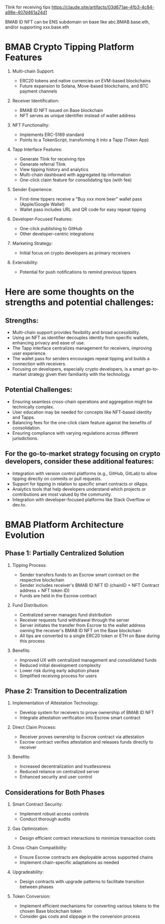 Tlink for receiving tips 
https://claude.site/artifacts/03d671ae-4fb3-4c84-a98e-407d461a24d1

BMAB ID NFT can be ENS subdomain on base like abc.BMAB.base.eth, and/or supporting xxx.base.eth


# BMAB Crypto Tipping Platform Features

1. Multi-chain Support:
   - ERC20 tokens and native currencies on EVM-based blockchains
   - Future expansion to Solana, Move-based blockchains, and BTC payment channels

2. Receiver Identification:
   - BMAB ID NFT issued on Base blockchain
   - NFT serves as unique identifier instead of wallet address

3. NFT Functionality:
   - Implements ERC-5169 standard
   - Points to a TokenScript, transforming it into a Tapp (Token App)

4. Tapp Interface Features:
   - Generate Tlink for receiving tips
   - Generate referral Tlink
   - View tipping history and analytics
   - Multi-chain dashboard with aggregated tip information
   - One-click claim feature for consolidating tips (with fee)

5. Sender Experience:
   - First-time tippers receive a "Buy xxx more beer" wallet pass (Apple/Google Wallet)
   - Wallet pass includes URL and QR code for easy repeat tipping

6. Developer-Focused Features:
   - One-click publishing to GitHub
   - Other developer-centric integrations

7. Marketing Strategy:
   - Initial focus on crypto developers as primary receivers

8. Extensibility:
   - Potential for push notifications to remind previous tippers


# Here are some thoughts on the strengths and potential challenges:
## Strengths:

- Multi-chain support provides flexibility and broad accessibility.
- Using an NFT as identifier decouples identity from specific wallets, enhancing privacy and ease of use.
- The Tapp interface centralizes management for receivers, improving user experience.
- The wallet pass for senders encourages repeat tipping and builds a connection with receivers.
- Focusing on developers, especially crypto developers, is a smart go-to-market strategy given their familiarity with the technology.

## Potential Challenges:

- Ensuring seamless cross-chain operations and aggregation might be technically complex.
- User education may be needed for concepts like NFT-based identity and Tapps.
- Balancing fees for the one-click claim feature against the benefits of consolidation.
- Ensuring compliance with varying regulations across different jurisdictions.

## For the go-to-market strategy focusing on crypto developers, consider these additional features:

- Integration with version control platforms (e.g., GitHub, GitLab) to allow tipping directly on commits or pull requests.
- Support for tipping in relation to specific smart contracts or dApps.
- Analytics tools that help developers understand which projects or contributions are most valued by the community.
- Integration with developer-focused platforms like Stack Overflow or dev.to.






# BMAB Platform Architecture Evolution

## Phase 1: Partially Centralized Solution

1. Tipping Process:
   - Sender transfers funds to an Escrow smart contract on the respective blockchain
   - Sender includes receiver's BMAB ID NFT ID (chainID + NFT Contract address + NFT token ID)
   - Funds are held in the Escrow contract

2. Fund Distribution:
   - Centralized server manages fund distribution
   - Receiver requests fund withdrawal through the server
   - Server initiates the transfer from Escrow to the wallet address owning the receiver's BMAB ID NFT on the Base blockchain
   - All tips are converted to a single ERC20 token or ETH on Base during this process

3. Benefits:
   - Improved UX with centralized management and consolidated funds
   - Reduced initial development complexity
   - Lower risk during early adoption phase
   - Simplified receiving process for users

## Phase 2: Transition to Decentralization

1. Implementation of Attestation Technology:
   - Develop system for receivers to prove ownership of BMAB ID NFT
   - Integrate attestation verification into Escrow smart contract

2. Direct Claim Process:
   - Receiver proves ownership to Escrow contract via attestation
   - Escrow contract verifies attestation and releases funds directly to receiver

3. Benefits:
   - Increased decentralization and trustlessness
   - Reduced reliance on centralized server
   - Enhanced security and user control

## Considerations for Both Phases

1. Smart Contract Security:
   - Implement robust access controls
   - Conduct thorough audits

2. Gas Optimization:
   - Design efficient contract interactions to minimize transaction costs

3. Cross-Chain Compatibility:
   - Ensure Escrow contracts are deployable across supported chains
   - Implement chain-specific adaptations as needed

4. Upgradeability:
   - Design contracts with upgrade patterns to facilitate transition between phases

5. Token Conversion:
   - Implement efficient mechanisms for converting various tokens to the chosen Base blockchain token
   - Consider gas costs and slippage in the conversion process
